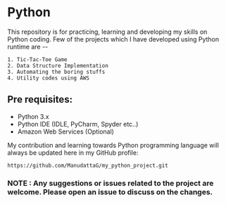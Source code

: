 # Python

This repository is for practicing, learning and developing my skills on Python coding. Few of the projects which I have developed using Python runtime are --

```
1. Tic-Tac-Toe Game
2. Data Structure Implementation
3. Automating the boring stuffs
4. Utility codes using AWS
```

## Pre requisites:

* Python 3.x
* Python IDE (IDLE, PyCharm, Spyder etc..)
* Amazon Web Services (Optional)

My contribution and learning towards Python programming language will always be updated here in my GitHub profile:
```
https://github.com/ManudattaG/my_python_project.git
```

### NOTE : Any suggestions or issues related to the project are welcome. Please open an issue to discuss on the changes.
